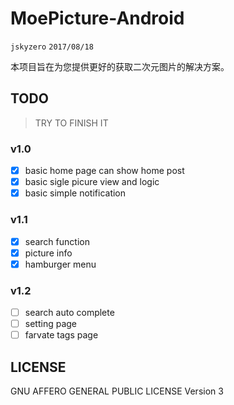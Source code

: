 # MoePicture-Android
`jskyzero` `2017/08/18`

本项目旨在为您提供更好的获取二次元图片的解决方案。

## TODO
> TRY TO FINISH IT
### v1.0
- [x] basic home page can show home post
- [x] basic sigle picure view and logic
- [x] basic simple notification
### v1.1
- [x] search function
- [x] picture info
- [x] hamburger menu
### v1.2
- [ ] search auto complete
- [ ] setting page
- [ ] farvate tags page

## LICENSE

GNU AFFERO GENERAL PUBLIC LICENSE Version 3
